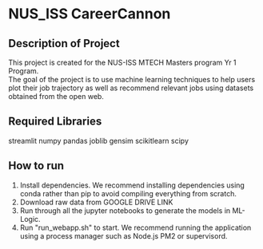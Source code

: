 # NUS_ISS CareerCannon

## Description of Project
This project is created for the NUS-ISS MTECH Masters program Yr 1 Program. \
The goal of the project is to use machine learning techniques to help users plot their job trajectory as well as recommend relevant jobs using datasets obtained from the open web.

## Required Libraries
streamlit
numpy
pandas
joblib
gensim
scikitlearn
scipy

## How to run
1. Install dependencies. We recommend installing dependencies using conda rather than pip to avoid compiling everything from scratch.
2. Download raw data from GOOGLE DRIVE LINK
3. Run through all the jupyter notebooks to generate the models in ML-Logic.
4. Run "run_webapp.sh" to start. We recommend running the application using a process manager such as Node.js PM2 or supervisord.
